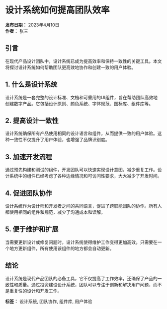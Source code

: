 # 设计系统如何提高团队效率

**发布日期：** 2023年4月10日  
**作者：** 张三

## 引言

在现代产品设计团队中，设计系统已成为提高效率和保持一致性的关键工具。本文将探讨设计系统如何帮助团队更高效地协作和创建一致的用户体验。

## 1. 什么是设计系统

设计系统是一套完整的设计标准、文档和可重用的UI组件，旨在帮助团队高效地创建数字产品。它包括设计原则、颜色系统、字体规范、图标库、组件库等。

## 2. 提高设计一致性

设计系统确保所有产品使用相同的设计语言和组件，从而提供一致的用户体验。这种一致性不仅提升了用户体验，也增强了品牌识别度。

## 3. 加速开发流程

通过预先构建和测试的组件，开发团队可以快速实现设计意图，减少重复工作。设计系统中的组件已经考虑了各种边缘情况和可访问性要求，大大减少了开发时间。

## 4. 促进团队协作

设计系统作为设计师和开发者之间的共同语言，促进了跨职能团队的协作。所有人都使用相同的组件和规范，减少了沟通成本和误解。

## 5. 便于维护和扩展

当需要更新设计或修复问题时，设计系统使得维护工作变得更加高效。只需要在一个地方更新组件，所有使用该组件的地方都会自动更新。

## 结论

设计系统是现代产品团队的必备工具，它不仅提高了工作效率，还确保了产品的一致性和质量。通过投资建设设计系统，团队可以专注于创新和解决用户问题，而不是重复性的设计和开发工作。

**标签：** 设计系统, 团队协作, 组件库, 用户体验
